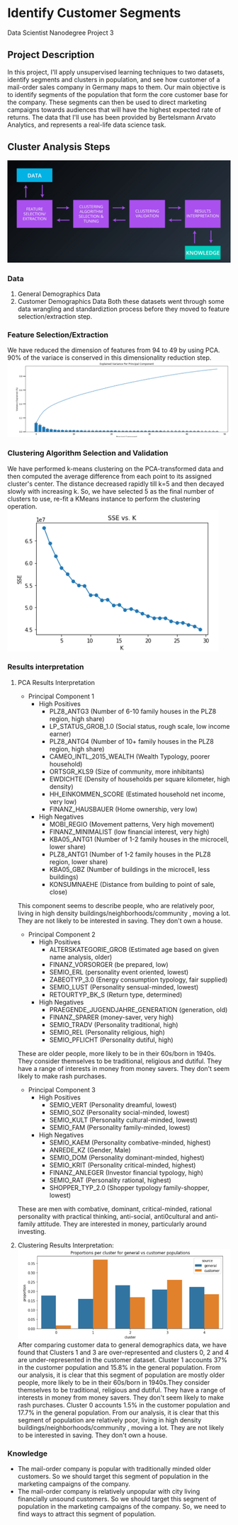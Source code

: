 # Identify Customer Segments
Data Scientist Nanodegree Project 3

## Project Description
In this project, I'll apply unsupervised learning techniques to two datasets, identify segments and clusters in population, and see how customer of a mail-order sales company in Germany maps to them. Our main objective is to identify segments of the population that form the core customer base for the company. These segments can then be used to direct marketing campaigns towards audiences that will have the highest expected rate of returns. The data that I'll use has been provided by Bertelsmann Arvato Analytics, and represents a real-life data science task.

## Cluster Analysis Steps
![Cluster Analysis](analysis.PNG)

### Data
1. General Demographics Data
1. Customer Demographics Data
Both these datasets went through some data wrangling and standardiztion process before they moved to feature selection/extraction step.

### Feature Selection/Extraction
We have reduced the dimension of features from 94 to 49 by using PCA. 90% of the variace is conserved in this dimensionality reduction step.
![Scree Plot](scree_plot.PNG)

### Clustering Algorithm Selection and Validation
We have performed k-means clustering on the PCA-transformed data and then computed the average difference from each point to its assigned cluster's center. The distance decreased rapidly till k=5 and then decayed slowly with increasing k. So, we have selected 5 as the final number of clusters to use, re-fit a KMeans instance to perform the clustering operation.
![SSE vs k](sse.PNG)

### Results interpretation
1. PCA Results Interpretation
	* Principal Component 1
	    * High Positives
	        * PLZ8_ANTG3 (Number of 6-10 family houses in the PLZ8 region, high share)               
	        * LP_STATUS_GROB_1.0 (Social status, rough scale, low income earner)       
	        * PLZ8_ANTG4 (Number of 10+ family houses in the PLZ8 region, high share)           
	        * CAMEO_INTL_2015_WEALTH (Wealth Typology, poorer household)
	        * ORTSGR_KLS9 (Size of community, more inhibitants)
	        * EWDICHTE (Density of households per square kilometer, high density)
	        * HH_EINKOMMEN_SCORE (Estimated household net income, very low)
	        * FINANZ_HAUSBAUER (Home ownership, very low)
	    * High Negatives
	        * MOBI_REGIO (Movement patterns, Very high movement)      
	        * FINANZ_MINIMALIST (low financial interest, very high)   
	        * KBA05_ANTG1 (Number of 1-2 family houses in the microcell, lower share)       
	        * PLZ8_ANTG1 (Number of 1-2 family houses in the PLZ8 region, lower share)       
	        * KBA05_GBZ (Number of buildings in the microcell, less buildings)
	        * KONSUMNAEHE (Distance from building to point of sale, close)

	This component seems to describe people, who are relatively poor, living in high density buildings/neighborhoods/community , moving a lot. They are not likely to be interested in saving. They don't own a house.

	* Principal Component 2
	    * High Positives
	        * ALTERSKATEGORIE_GROB (Estimated age based on given name analysis, older)    
	        * FINANZ_VORSORGER (be prepared, low)       
	        * SEMIO_ERL (personality event oriented, lowest)               
	        * ZABEOTYP_3.0 (Energy consumption typology, fair supplied)           
	        * SEMIO_LUST (Personality sensual-minded, lowest)             
	        * RETOURTYP_BK_S (Return type, determined)
	    * High Negatives
	        * PRAEGENDE_JUGENDJAHRE_GENERATION (generation, old)  
	        * FINANZ_SPARER (money-saver, very high)                   
	        * SEMIO_TRADV (Personality traditional, high)                        
	        * SEMIO_REL (Personality religious, high)                     
	        * SEMIO_PFLICHT (Personality dutiful, high)  
	        
	These are older people, more likely to be in their 60s/born in 1940s. They consider themselves to be traditional, religious and dutiful. They have a range of interests in money from money savers. They don't seem likely to make rash purchases.

	* Principal Component 3
	    * High Positives
	        * SEMIO_VERT (Personality dreamful, lowest)    
	        * SEMIO_SOZ  (Personality social-minded, lowest)   
	        * SEMIO_KULT (Personality cultural-minded, lowest)
	        * SEMIO_FAM  (Personality family-minded, lowest)   
	    * High Negatives
	        * SEMIO_KAEM (Personality combative-minded, highest)       
	        * ANREDE_KZ  (Gender, Male)   
	        * SEMIO_DOM  (Personality dominant-minded, highest)       
	        * SEMIO_KRIT (Personality critical-minded, highest)      
	        * FINANZ_ANLEGER (Investor financial typology, high)
	        * SEMIO_RAT (Personality rational, highest)      
	        * SHOPPER_TYP_2.0 (Shopper typology family-shopper, lowest)
	        
	These are men with combative, dominant, critical-minded, rational personality with practical thinking, anti-social, anti0cultural and anti-family attitude. They are interested in money, particularly around investing.

1. Clustering Results Interpretation:
![proportion](proportion.PNG)
After comparing customer data to general demographics data, we have found that Clusters 1 and 3 are over-represented and clusters 0, 2 and 4 are under-represented in the customer dataset.
Cluster 1 accounts 37% in the customer population and 15.8% in the general population. From our analysis, it is clear that this segment of population are mostly older people, more likely to be in their 60s/born in 1940s.They consider themselves to be traditional, religious and dutiful. They have a range of interests in money from money savers. They don't seem likely to make rash purchases. 
Cluster 0 accounts 1.5% in the customer population and 17.7% in the general population. From our analysis, it is clear that this segment of population are relatively poor, living in high density buildings/neighborhoods/community , moving a lot. They are not likely to be interested in saving. They don't own a house.  

### Knowledge
* The mail-order company is popular with traditionally minded older customers. So we should target this segment of population in the marketing campaigns of the company.
* The mail-order company is relatively unpopular with city living financially unsound customers. So we should target this segment of population in the marketing campaigns of the company. So, we need to find ways to attract this segment of population.


